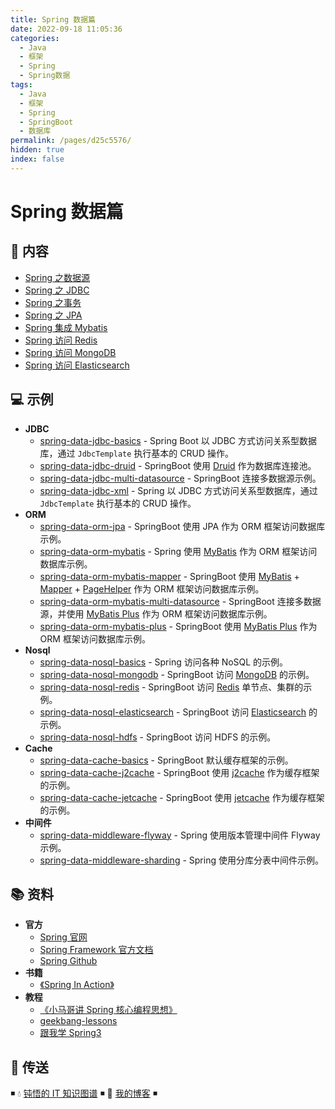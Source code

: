 ```yaml
---
title: Spring 数据篇
date: 2022-09-18 11:05:36
categories:
  - Java
  - 框架
  - Spring
  - Spring数据
tags:
  - Java
  - 框架
  - Spring
  - SpringBoot
  - 数据库
permalink: /pages/d25c5576/
hidden: true
index: false
---
```


# Spring 数据篇

## 📖 内容

- [Spring 之数据源](Spring之数据源.md)
- [Spring 之 JDBC](Spring之JDBC.md)
- [Spring 之事务](Spring之事务.md)
- [Spring 之 JPA](Spring之JPA.md)
- [Spring 集成 Mybatis](Spring集成Mybatis.md)
- [Spring 访问 Redis](Spring访问Redis.md)
- [Spring 访问 MongoDB](Spring访问MongoDB.md)
- [Spring 访问 Elasticsearch](Spring访问Elasticsearch.md)

## 💻 示例

- **JDBC**
  - [spring-data-jdbc-basics](https://github.com/dunwu/spring-tutorial/tree/master/codes/data/jdbc/basics) - Spring Boot 以 JDBC 方式访问关系型数据库，通过 `JdbcTemplate` 执行基本的 CRUD 操作。
  - [spring-data-jdbc-druid](https://github.com/dunwu/spring-tutorial/tree/master/codes/data/jdbc/druid) - SpringBoot 使用 [Druid](https://github.com/alibaba/druid) 作为数据库连接池。
  - [spring-data-jdbc-multi-datasource](https://github.com/dunwu/spring-tutorial/tree/master/codes/data/jdbc/multi-datasource) - SpringBoot 连接多数据源示例。
  - [spring-data-jdbc-xml](https://github.com/dunwu/spring-tutorial/tree/master/codes/data/jdbc/xml) - Spring 以 JDBC 方式访问关系型数据库，通过 `JdbcTemplate` 执行基本的 CRUD 操作。
- **ORM**
  - [spring-data-orm-jpa](https://github.com/dunwu/spring-tutorial/tree/master/codes/data/orm/jpa) - SpringBoot 使用 JPA 作为 ORM 框架访问数据库示例。
  - [spring-data-orm-mybatis](https://github.com/dunwu/spring-tutorial/tree/master/codes/data/orm/mybatis) - Spring 使用 [MyBatis](https://github.com/mybatis/mybatis-3) 作为 ORM 框架访问数据库示例。
  - [spring-data-orm-mybatis-mapper](https://github.com/dunwu/spring-tutorial/tree/master/codes/data/orm/mybatis-mapper) - SpringBoot 使用 [MyBatis](https://github.com/mybatis/mybatis-3) + [Mapper](https://github.com/abel533/Mapper) + [PageHelper](https://github.com/pagehelper/Mybatis-PageHelper) 作为 ORM 框架访问数据库示例。
  - [spring-data-orm-mybatis-multi-datasource](https://github.com/dunwu/spring-tutorial/tree/master/codes/data/orm/mybatis-multi-datasource) - SpringBoot 连接多数据源，并使用 [MyBatis Plus](https://github.com/baomidou/mybatis-plus) 作为 ORM 框架访问数据库示例。
  - [spring-data-orm-mybatis-plus](https://github.com/dunwu/spring-tutorial/tree/master/codes/data/orm/mybatis-plus) - SpringBoot 使用 [MyBatis Plus](https://github.com/baomidou/mybatis-plus) 作为 ORM 框架访问数据库示例。
- **Nosql**
  - [spring-data-nosql-basics](https://github.com/dunwu/spring-tutorial/tree/master/codes/data/nosql/basics) - Spring 访问各种 NoSQL 的示例。
  - [spring-data-nosql-mongodb](https://github.com/dunwu/spring-tutorial/tree/master/codes/data/nosql/mongodb) - SpringBoot 访问 [MongoDB](https://www.mongodb.com/) 的示例。
  - [spring-data-nosql-redis](https://github.com/dunwu/spring-tutorial/tree/master/codes/data/nosql/redis) - SpringBoot 访问 [Redis](https://redis.io/) 单节点、集群的示例。
  - [spring-data-nosql-elasticsearch](https://github.com/dunwu/spring-tutorial/tree/master/codes/data/nosql/elasticsearch) - SpringBoot 访问 [Elasticsearch](https://www.elastic.co/guide/index.html) 的示例。
  - [spring-data-nosql-hdfs](https://github.com/dunwu/spring-tutorial/tree/master/codes/data/nosql/hdfs) - SpringBoot 访问 HDFS 的示例。
- **Cache**
  - [spring-data-cache-basics](https://github.com/dunwu/spring-tutorial/tree/master/codes/data/cache/basics) - SpringBoot 默认缓存框架的示例。
  - [spring-data-cache-j2cache](https://github.com/dunwu/spring-tutorial/tree/master/codes/data/cache/j2cache) - SpringBoot 使用 [j2cache](https://gitee.com/ld/J2Cache) 作为缓存框架的示例。
  - [spring-data-cache-jetcache](https://github.com/dunwu/spring-tutorial/tree/master/codes/data/cache/jetcache) - SpringBoot 使用 [jetcache](https://github.com/alibaba/jetcache) 作为缓存框架的示例。
- **中间件**
  - [spring-data-middleware-flyway](https://github.com/dunwu/spring-tutorial/tree/master/codes/data/middleware/flyway) - Spring 使用版本管理中间件 Flyway 示例。
  - [spring-data-middleware-sharding](https://github.com/dunwu/spring-tutorial/tree/master/codes/data/middleware/sharding) - Spring 使用分库分表中间件示例。

## 📚 资料

- **官方**
  - [Spring 官网](https://spring.io/)
  - [Spring Framework 官方文档](https://docs.spring.io/spring-framework/docs/current/spring-framework-reference/index.html)
  - [Spring Github](https://github.com/spring-projects/spring-framework)
- **书籍**
  - [《Spring In Action》](https://item.jd.com/12622829.html)
- **教程**
  - [《小马哥讲 Spring 核心编程思想》](https://time.geekbang.org/course/intro/265)
  - [geekbang-lessons](https://github.com/geektime-geekbang/geekbang-lessons)
  - [跟我学 Spring3](http://jinnianshilongnian.iteye.com/blog/1482071)

## 🚪 传送

◾ 💧 [钝悟的 IT 知识图谱](https://dunwu.github.io/waterdrop/) ◾ 🎯 [我的博客](https://github.com/dunwu/blog) ◾